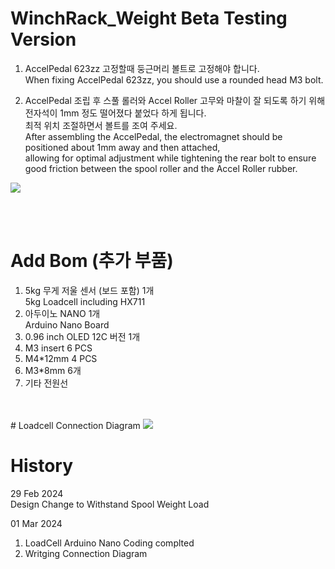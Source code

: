 # WinchRack_Weight Beta Testing Version


1. AccelPedal 623zz 고정할때 둥근머리 볼트로 고정해야 합니다.<br>
When fixing AccelPedal 623zz, you should use a rounded head M3 bolt.

2. AccelPedal 조립 후 스풀 롤러와 Accel Roller 고무와 마찰이 잘 되도록 하기 위해<br>
   전자석이 1mm 정도 떨어졌다 붙었다 하게 됩니다.<br>
   최적 위치 조절하면서 볼트를 조여 주세요.<br>
After assembling the AccelPedal, the electromagnet should be positioned about 1mm away and then attached,<br>
allowing for optimal adjustment while tightening the rear bolt to ensure good friction between the spool roller and the Accel Roller rubber.   


<img src="https://github.com/pure100kim/WinchRack_Type2/blob/main/Weight/Photos/WinchRack_Weight_01.png" /><br>


<br>
<br>

# Add Bom (추가 부품)

1. 5kg 무게 저울 센서 (보드 포함) 1개 <br>
   5kg Loadcell including HX711
2. 아두이노 NANO 1개 <br>
   Arduino Nano Board
3. 0.96 inch OLED 12C 버전 1개 <br>
4. M3 insert 6 PCS <br>
5. M4*12mm 4 PCS <br>
6. M3*8mm 6개<br>
7. 기타 전원선<br>


<br>

<br>
# Loadcell Connection Diagram
<img src="https://github.com/pure100kim/WinchRack_Type2/blob/main/Weight/Photos/WinchRack_Type2_Loadcell_Connection_Diagram.png" /><br>




# History

29 Feb 2024 <br>
Design Change to Withstand Spool Weight Load <br>

01 Mar 2024
1. LoadCell Arduino Nano Coding complted <br>
2. Writging Connection Diagram <br>
   

